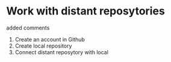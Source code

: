 # Work with distant reposytories
added comments 
1. Create an account in Github
2. Create local repository
3. Connect distant reposytory with local